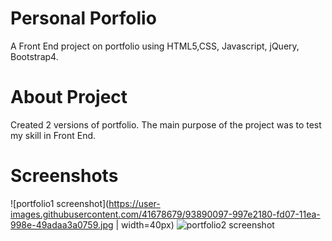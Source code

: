 # Personal Porfolio
A Front End project on portfolio using HTML5,CSS, Javascript, jQuery, Bootstrap4. 

# About Project
Created 2 versions of portfolio. The main purpose of the project was to test my skill in Front End. 
    
# Screenshots

![portfolio1 screenshot](https://user-images.githubusercontent.com/41678679/93890097-997e2180-fd07-11ea-998e-49adaa3a0759.jpg | width=40px)
![portfolio2 screenshot](https://user-images.githubusercontent.com/41678679/93890154-a6027a00-fd07-11ea-8bd7-3eba3c4bb965.jpg )
